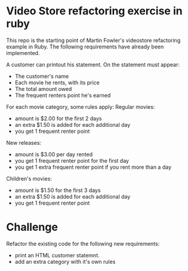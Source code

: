Video Store refactoring exercise in ruby
========================================

This repo is the starting point of Martin Fowler's videostore refactoring example in Ruby. The following requirements have already been implemented.

A customer can printout his statement. On the statement must appear:
- The customer's name
- Each movie he rents, with its price
- The total amount owed
- The frequent renters point he's earned

For each movie category, some rules apply:
Regular movies:
- amount is $2.00 for the first 2 days
- an extra $1.50 is added for each additional day
- you get 1 frequent renter point

New releases:
- amount is $3.00 per day rented
- you get 1 frequent renter point for the first day
- you get 1 extra frequent renter point if you rent more than a day

Children's movies:
- amount is $1.50 for the first 3 days
- an extra $1.50 is added for each additional day
- you get 1 frequent renter point

Challenge
=========

Refactor the existing code for the following new requirements:
- print an HTML customer statemnt.
- add an extra category with it's own rules